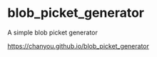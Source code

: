 # blob_picket_generator
A simple blob picket generator

https://chanyou.github.io/blob_picket_generator
